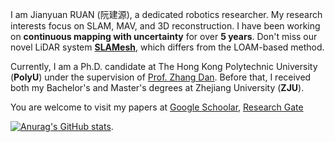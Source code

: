 
I am Jianyuan RUAN (阮建源), a dedicated robotics researcher. My research interests focus on SLAM, MAV, and 3D reconstruction. I have been working on **continuous mapping with uncertainty** for over **5 years**. Don't miss our novel LiDAR system [**SLAMesh**](https://github.com/labsun/SLAMesh), which differs from the LOAM-based method.

Currently, I am a Ph.D. candidate at The Hong Kong Polytechnic University (**PolyU**) under the supervision of [Prof. Zhang Dan](https://www.polyu.edu.hk/me/people/academic-teaching-staff/zhang-dan-prof/). Before that, I received both my Bachelor's and Master's degrees at Zhejiang University (**ZJU**).

You are welcome to visit my papers at [Google Schoolar](https://scholar.google.com.hk/citations?user=Jq5iTpUAAAAJ&hl=zh-CN), [Research Gate](https://www.researchgate.net/profile/Jianyuan-Ruan)

[![Anurag's GitHub stats](https://github-readme-stats.vercel.app/api?username=RuanJY)](https://github.com/anuraghazra/github-readme-stats).
